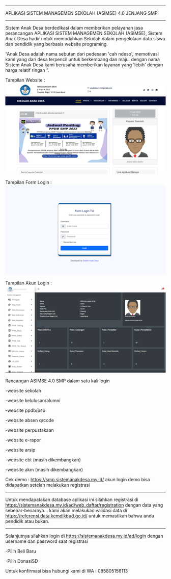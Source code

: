 *********************************************************
APLIKASI SISTEM MANAGEMEN SEKOLAH (ASIMSE) 4.0 JENJANG SMP
*********************************************************

Sistem Anak Desa berdedikasi dalam memberikan pelayanan jasa perancangan APLIKASI SISTEM MANAGEMEN SEKOLAH (ASIMSE), Sistem Anak Desa hadir untuk memudahkan Sekolah dalam pengelolaan data siswa dan pendidik yang berbasis website programing.

“Anak Desa adalah nama sebutan dari pedesaan 'cah ndeso', memotivasi kami yang dari desa terpencil untuk berkembang dan maju. dengan nama Sistem Anak Desa kami berusaha memberikan layanan yang 'lebih' dengan harga relatif ringan ”.

Tampilan Website :
![alt text](https://raw.githubusercontent.com/anak-desa1/ASIMSE-4.0-SMP/master/gambar_home.PNG?raw=true)

Tampilan Form Login :
![alt text](https://raw.githubusercontent.com/anak-desa1/ASIMSE-4.0-SMP/master/gambar_login.PNG?raw=true)

Tampilan Akun Login :
![alt text](https://raw.githubusercontent.com/anak-desa1/ASIMSE-4.0-SMP/master/gambar_akun_login.PNG?raw=true)



Rancangan ASIMSE 4.0 SMP dalam satu kali login

-website sekolah

-website kelulusan/alumni

-website ppdb/psb

-website absen qrcode

-website perpustakaan

-website e-rapor

-website arsip

-website cbt (masih dikembangkan)

-website akm (masih dikembangkan)

Cek demo : https://smp.sistemanakdesa.my.id/
akun login demo bisa didapatkan setelah melakukan registrasi

***************************************************************
Untuk mendapatakan database aplikasi ini silahkan registrasi di https://sistemanakdesa.my.id/ad/web_daftar/registration
dengan data yang sebenar-benarnya...
kami akan melakukan validasi data di https://referensi.data.kemdikbud.go.id/
untuk memastikan bahwa anda pendidik atau bukan.
***************************************************************
Selanjutnya silahkan login di 
https://sistemanakdesa.my.id/ad/login
dengan username dan password saat registrasi

-Pilih Beli Baru

-Pilih DonasiSD

Untuk konfirmasi bisa hubungi kami di
WA : 085805156113





